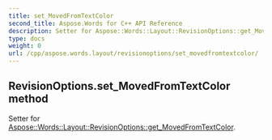 ```yaml
---
title: set_MovedFromTextColor
second_title: Aspose.Words for C++ API Reference
description: Setter for Aspose::Words::Layout::RevisionOptions::get_MovedFromTextColor. 
type: docs
weight: 0
url: /cpp/aspose.words.layout/revisionoptions/set_movedfromtextcolor/
---
```

## RevisionOptions.set_MovedFromTextColor method


Setter for [Aspose::Words::Layout::RevisionOptions::get_MovedFromTextColor](./get_movedfromtextcolor/).


